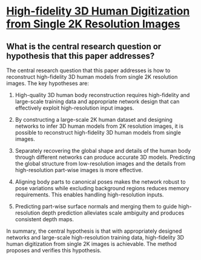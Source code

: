 # [High-fidelity 3D Human Digitization from Single 2K Resolution Images](https://arxiv.org/abs/2303.15108)

## What is the central research question or hypothesis that this paper addresses?

 The central research question that this paper addresses is how to reconstruct high-fidelity 3D human models from single 2K resolution images. The key hypotheses are:

1. High-quality 3D human body reconstruction requires high-fidelity and large-scale training data and appropriate network design that can effectively exploit high-resolution input images. 

2. By constructing a large-scale 2K human dataset and designing networks to infer 3D human models from 2K resolution images, it is possible to reconstruct high-fidelity 3D human models from single images.

3. Separately recovering the global shape and details of the human body through different networks can produce accurate 3D models. Predicting the global structure from low-resolution images and the details from high-resolution part-wise images is more effective.

4. Aligning body parts to canonical poses makes the network robust to pose variations while excluding background regions reduces memory requirements. This enables handling high-resolution inputs.

5. Predicting part-wise surface normals and merging them to guide high-resolution depth prediction alleviates scale ambiguity and produces consistent depth maps.

In summary, the central hypothesis is that with appropriately designed networks and large-scale high-resolution training data, high-fidelity 3D human digitization from single 2K images is achievable. The method proposes and verifies this hypothesis.
